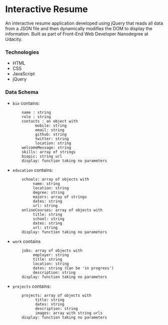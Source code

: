 # Interactive Resume

An interactive resume application developed using jQuery that reads all data from a JSON file and then dynamically modifies the DOM to display the information. Built as part of Front-End Web Developer Nanodegree at Udacity.

### Technologies
  * HTML
  * CSS
  * JavaScript
  * jQuery


### Data Schema

  * `bio` contains:
        
            name : string
            role : string
            contacts : an object with
                  mobile: string
                  email: string 
                  github: string
                  twitter: string
                  location: string
            welcomeMessage: string 
            skills: array of strings
            biopic: string url
            display: function taking no parameters

  * `education` contains:
      
            schools: array of objects with
                 name: string
                 location: string
                 degree: string
                 majors: array of strings
                 dates: string
                 url: string
            onlineCourses: array of objects with
                 title: string
                 school: string
                 dates: string
                 url: string
            display: function taking no parameters

  * `work` contains
          
            jobs: array of objects with
                 employer: string 
                 title: string 
                 location: string 
                 dates: string (Can be 'in progress')
                 description: string 
            display: function taking no parameters

  * `projects` contains:

            projects: array of objects with
                  title: string 
                  dates: string
                  description: string
                  images: array with string urls
            display: function taking no parameters

